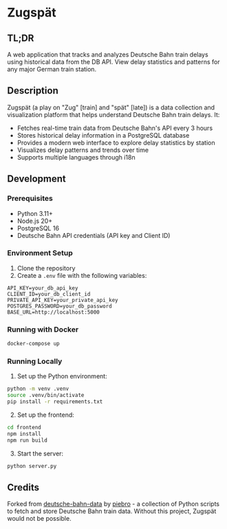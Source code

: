 # Zugspät

## TL;DR

A web application that tracks and analyzes Deutsche Bahn train delays using historical data from the DB API. View delay statistics and patterns for any major German train station.

## Description

Zugspät (a play on "Zug" [train] and "spät" [late]) is a data collection and visualization platform that helps understand Deutsche Bahn train delays. It:

- Fetches real-time train data from Deutsche Bahn's API every 3 hours
- Stores historical delay information in a PostgreSQL database
- Provides a modern web interface to explore delay statistics by station
- Visualizes delay patterns and trends over time
- Supports multiple languages through i18n

## Development

### Prerequisites

- Python 3.11+
- Node.js 20+
- PostgreSQL 16
- Deutsche Bahn API credentials (API key and Client ID)

### Environment Setup

1. Clone the repository
2. Create a `.env` file with the following variables:

```
API_KEY=your_db_api_key
CLIENT_ID=your_db_client_id
PRIVATE_API_KEY=your_private_api_key
POSTGRES_PASSWORD=your_db_password
BASE_URL=http://localhost:5000
```

### Running with Docker

```bash
docker-compose up
```

### Running Locally

1. Set up the Python environment:

```bash
python -m venv .venv
source .venv/bin/activate
pip install -r requirements.txt
```

2. Set up the frontend:

```bash
cd frontend
npm install
npm run build
```

3. Start the server:

```bash
python server.py
```

## Credits

Forked from [deutsche-bahn-data](https://github.com/piebro/deutsche-bahn-data) by [piebro](https://github.com/piebro) - a collection of Python scripts to fetch and store Deutsche Bahn train data. Without this project, Zugspät would not be possible.
